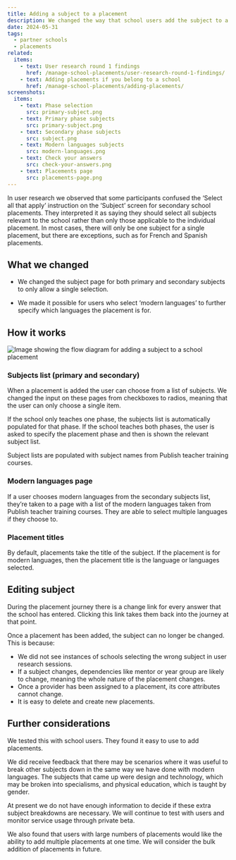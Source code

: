 ```yaml
---
title: Adding a subject to a placement
description: We changed the way that school users add the subject to a placement.
date: 2024-05-31
tags:
  - partner schools
  - placements
related:
  items:
    - text: User research round 1 findings
      href: /manage-school-placements/user-research-round-1-findings/
    - text: Adding placements if you belong to a school
      href: /manage-school-placements/adding-placements/
screenshots:
  items:
    - text: Phase selection
      src: primary-subject.png
    - text: Primary phase subjects
      src: primary-subject.png
    - text: Secondary phase subjects
      src: subject.png
    - text: Modern languages subjects
      src: modern-languages.png
    - text: Check your answers
      src: check-your-answers.png
    - text: Placements page
      src: placements-page.png
---
```


In user research we observed that some participants confused the ‘Select all that apply’ instruction on the ‘Subject’ screen for secondary school placements. They interpreted it as saying they should select all subjects relevant to the school rather than only those applicable to the individual placement. In most cases, there will only be one subject for a single placement, but there are exceptions, such as for French and Spanish placements.

## What we changed

- We changed the subject page for both primary and secondary subjects to only allow a single selection.

- We made it possible for users who select ‘modern languages’ to further specify which languages the placement is for.

## How it works

![Image showing the flow diagram for adding a subject to a school placement](add-placement-flow.png 'Add a placement flow')

### Subjects list (primary and secondary)

When a placement is added the user can choose from a list of subjects. We changed the input on these pages from checkboxes to radios, meaning that the user can only choose a single item.

If the school only teaches one phase, the subjects list is automatically populated for that phase. If the school teaches both phases, the user is asked to specify the placement phase and then is shown the relevant subject list.

Subject lists are populated with subject names from Publish teacher training courses.

### Modern languages page

If a user chooses modern languages from the secondary subjects list, they’re taken to a page with a list of the modern languages taken from Publish teacher training courses. They are able to select multiple languages if they choose to.

### Placement titles

By default, placements take the title of the subject. If the placement is for modern languages, then the placement title is the language or languages selected.

## Editing subject

During the placement journey there is a change link for every answer that the school has entered. Clicking this link takes them back into the journey at that point.

Once a placement has been added, the subject can no longer be changed. This is because:

- We did not see instances of schools selecting the wrong subject in user research sessions.
- If a subject changes, dependencies like mentor or year group are likely to change, meaning the whole nature of the placement changes.
- Once a provider has been assigned to a placement, its core attributes cannot change.
- It is easy to delete and create new placements.

## Further considerations

We tested this with school users. They found it easy to use to add placements.

We did receive feedback that there may be scenarios where it was useful to break other subjects down in the same way we have done with modern languages. The subjects that came up were design and technology, which may be broken into specialisms, and physical education, which is taught by gender.

At present we do not have enough information to decide if these extra subject breakdowns are necessary. We will continue to test with users and monitor service usage through private beta.

We also found that users with large numbers of placements would like the ability to add multiple placements at one time. We will consider the bulk addition of placements in future.
